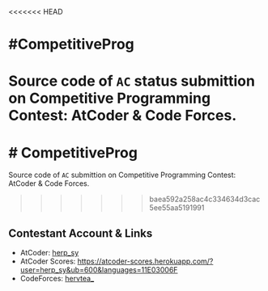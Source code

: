 <<<<<<< HEAD
# #CompetitiveProg
Source code of `AC` status submittion on Competitive Programming Contest: AtCoder & Code Forces. 
=======
# # CompetitiveProg
Source code of `AC` submittion on Competitive Programming Contest: AtCoder & Code Forces. 
>>>>>>> baea592a258ac4c334634d3cac5ee55aa5191991

## Contestant Account & Links
* AtCoder: [herp_sy](https://atcoder.jp/users/herp_sy)  
* AtCoder Scores: https://atcoder-scores.herokuapp.com/?user=herp_sy&ub=600&languages=11E03006F  
* CodeForces: [hervtea_](https://codeforces.com/profile/hervtea_)
